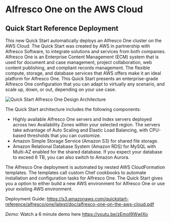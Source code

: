 # Alfresco One on the AWS Cloud
## Quick Start Reference Deployment

This new Quick Start automatically deploys an Alfresco One cluster on the AWS Cloud. The Quick Start was created by AWS in partnership with Alfresco Software, to integrate solutions and services from both companies.
Alfresco One is an Enterprise Content Management (ECM) system that is used for document and case management, project collaboration, web content publishing, and compliant records management. The flexible compute, storage, and database services that AWS offers make it an ideal platform for Alfresco One. This Quick Start presents an enterprise-grade Alfresco One configuration that you can adapt to virtually any scenario, and scale up, down, or out, depending on your use case.

![Quick Start Alfresco One Design Architecture](https://d3ulk6ur3a3ha.cloudfront.net/partner-network/QuickStart/datasheets/alfresco-architecture-diagram.png)

The Quick Start architecture includes the following components:
* Highly available Alfresco One servers and Index servers deployed across two Availability Zones within your selected region. The servers take advantage of Auto Scaling and Elastic Load Balancing, with CPU-based thresholds that you can customize.
* Amazon Simple Storage Service (Amazon S3) for shared file storage.
* Amazon Relational Database System (Amazon RDS) for MySQL with Multi-AZ enabled for the shared database. If you expect your database to exceed 6 TB, you can also switch to Amazon Aurora.

The Alfresco One deployment is automated by nested AWS CloudFormation templates. The templates call custom Chef cookbooks to automate installation and configuration tasks for Alfresco One. The Quick Start gives you a option to either build a new AWS environment for Alfresco One or use your existing AWS environment.


Deployment Guide: https://s3.amazonaws.com/quickstart-reference/alfresco/one/latest/doc/alfresco-one-on-the-aws-cloud.pdf


*Demo:* Watch a 6 minute demo here https://youtu.be/zEmoI9WwIXo
